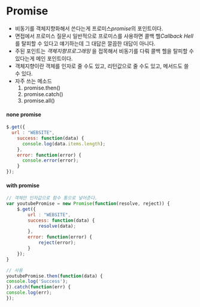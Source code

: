 # Promise
- 비동기를 객체지향화해서 쓴다는게 프로미스*promise*의 포인트이다.
- 면접에서 프로미스 질문시 일반적으로 프로미스를 사용하면 콜백 헬*Callback Hell* 를 탈피할 수 있다고 얘기하는데 그 대답은 깔끔한 대답이 아니다.
- 주된 포인트는 *객체지향프로그래밍* 을 접목해서 비동기를 다뤄 콜백 헬을 탈피할 수 있다는게 메인 포인트이다.
- 객체지향이란 객체를 인자로 줄 수도 있고, 리턴값으로 줄 수도 있고, 메서드도 쓸 수 있다.
- 자주 쓰는 메소드
	1. promise.then()
	2. promise.catch()
	3. promise.all()

#### none promise
```javascript
$.get({
  url : "WEBSITE",
	success: function(data) {
	  console.log(data.items.length);
	},
	error: function(error) {
	  console.error(error);
	}
});
```

#### with promise
```javascript
// 객체안 인자값으로 함수 통으로 넣어준다.
var youtubePromise = new Promise(function(resolve, reject)) {
	$.get({
		url : "WEBSITE",
		success: function(data) {
			resolve(data);
		},
		error: function(error) {
			reject(error);
		}
	});
}

// 사용
youtubePromise.then(function(data) {
console.log('Success');
}).catch(function(err) {
console.log(err);
});
```